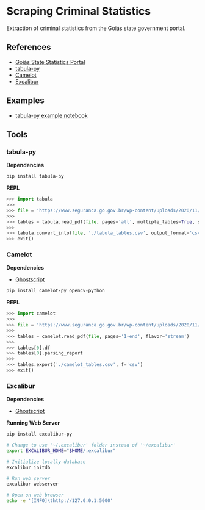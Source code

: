 # Scraping Criminal Statistics

Extraction of criminal statistics from the Goiás state government portal.

## References

- [Goiás State Statistics Portal](https://seguranca.go.gov.br/estatisticas)
- [tabula-py](https://tabula-py.readthedocs.io/en/latest/)
- [Camelot](https://camelot-py.readthedocs.io/en/master/)
- [Excalibur](https://excalibur-py.readthedocs.io/en/master/)

## Examples

- [tabula-py example notebook](https://nbviewer.jupyter.org/github/chezou/tabula-py/blob/master/examples/tabula_example.ipynb)

## Tools

### tabula-py

**Dependencies**

```sh
pip install tabula-py
```

**REPL**

```py
>>> import tabula
>>>
>>> file = 'https://www.seguranca.go.gov.br/wp-content/uploads/2020/11/relatorio-2020-jan-e-set.pdf'
>>>
>>> tables = tabula.read_pdf(file, pages='all', multiple_tables=True, stream=True)
>>>
>>> tabula.convert_into(file, './tabula_tables.csv', output_format='csv', pages='all')
>>> exit()
```

### Camelot

**Dependencies**

- [Ghostscript](https://github.com/brunowego/cookbooks/blob/develop/ghostscript.md)

```sh
pip install camelot-py opencv-python
```

**REPL**

```py
>>> import camelot
>>>
>>> file = 'https://www.seguranca.go.gov.br/wp-content/uploads/2020/11/relatorio-2020-jan-e-set.pdf'
>>>
>>> tables = camelot.read_pdf(file, pages='1-end', flavor='stream')
>>>
>>> tables[0].df
>>> tables[0].parsing_report
>>>
>>> tables.export('./camelot_tables.csv', f='csv')
>>> exit()
```

### Excalibur

**Dependencies**

- [Ghostscript](https://github.com/brunowego/cookbooks/blob/develop/ghostscript.md)

**Running Web Server**

```sh
pip install excalibur-py

# Change to use '~/.excalibur' folder instead of '~/excalibur'
export EXCALIBUR_HOME="$HOME/.excalibur"

# Initialize locally database
excalibur initdb

# Run web server
excalibur webserver

# Open on web browser
echo -e '[INFO]\thttp://127.0.0.1:5000'
```

